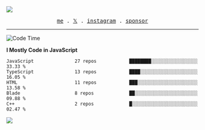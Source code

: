 <img style="bottom: 800px;" src="https://imgur.com/rilHVxA.png"/>
<p align="center">
  <samp>
    <a href="https://fayln.com">me</a> .
    <!-- <a href="https://fayln.com/projects">projects</a> . -->
    <a href="https://go.fayln.com/twitter">𝕏</a> .
    <a href="https://go.fayln.com/instagram">instagram</a> .
<!--     <a href="https://go.fayln.com/polywork">polywork</a> . -->
    <a href="https://github.com/sponsors/faridhnzz">sponsor</a>
  </samp>
</p>

---
<!--START_SECTION:waka-->
![Code Time](http://img.shields.io/badge/Code%20Time-3%2C980%20hrs%2011%20mins-blue)

**I Mostly Code in JavaScript** 

```text
JavaScript               27 repos            ████████░░░░░░░░░░░░░░░░░   33.33 % 
TypeScript               13 repos            ████░░░░░░░░░░░░░░░░░░░░░   16.05 % 
HTML                     11 repos            ███░░░░░░░░░░░░░░░░░░░░░░   13.58 % 
Blade                    8 repos             ██░░░░░░░░░░░░░░░░░░░░░░░   09.88 % 
C++                      2 repos             █░░░░░░░░░░░░░░░░░░░░░░░░   02.47 % 
```




<!--END_SECTION:waka-->

![](https://hit.yhype.me/github/profile?user_id=29797712)
